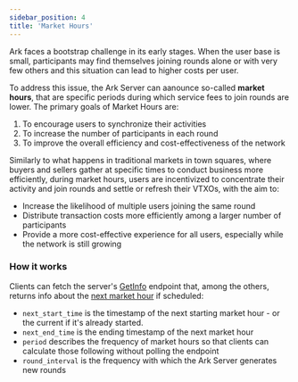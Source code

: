 ```yaml
---
sidebar_position: 4
title: 'Market Hours'
---
```


Ark faces a bootstrap challenge in its early stages. When the user base is small, participants may find themselves joining rounds alone or with very few others and this situation can lead to higher costs per user.

To address this issue, the Ark Server can aanounce so-called **market hours**, that are specific periods during which service fees to join rounds are lower. The primary goals of Market Hours are:

1. To encourage users to synchronize their activities
2. To increase the number of participants in each round
3. To improve the overall efficiency and cost-effectiveness of the network

Similarly to what happens in traditional markets in town squares, where buyers and sellers gather at specific times to conduct business more efficiently, during market hours, users are incentivized to concentrate their activity and join rounds and settle or refresh their VTXOs, with the aim to:

- Increase the likelihood of multiple users joining the same round
- Distribute transaction costs more efficiently among a larger number of participants
- Provide a more cost-effective experience for all users, especially while the network is still growing

### How it works

Clients can fetch the server's [GetInfo](https://github.com/ark-network/ark/blob/master/api-spec/protobuf/ark/v1/service.proto#L10-L14) endpoint that, among the others, returns info about the [next market hour](https://github.com/ark-network/ark/blob/master/api-spec/protobuf/ark/v1/service.proto#L376-L381) if scheduled:
- `next_start_time` is the timestamp of the next starting market hour - or the current if it's already started.
- `next_end_time` is the ending timestamp of the next market hour
- `period` describes the frequency of market hours so that clients can calculate those following without polling the endpoint
- `round_interval` is the frequency with which the Ark Server generates new rounds